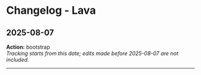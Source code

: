 # Changelog - Lava

## 2025-08-07
**Action:** bootstrap  
*Tracking starts from this date; edits made before 2025-08-07 are not included.*

---
